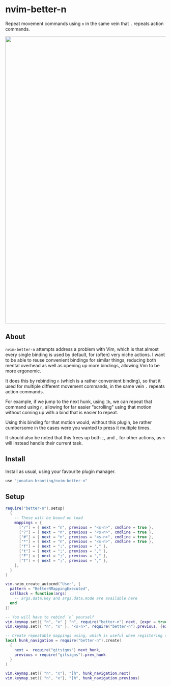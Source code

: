 # nvim-better-n
Repeat movement commands using `n` in the same vein that `.` repeats action commands.

<div align="center">
	<img src="https://user-images.githubusercontent.com/985954/171856362-3e5feda1-8869-4512-bc78-7bdff2b4b3dd.gif" width=900>
</div>

## About
`nvim-better-n` attempts address a problem with Vim, which is that almost every
single binding is used by default, for (often) very niche actions. I want to be
able to reuse convenient bindings for similar things, reducing both mental
overhead as well as opening up more bindings, allowing Vim to be more
ergonomic.

It does this by rebinding `n` (which is a rather convenient binding), so that
it used for multiple different movement commands, in the same vein `.` repeats
action commands.

For example, if we jump to the next hunk, using `]h`, we can repeat
that command using `n`, allowing for far easier "scrolling" using that motion
without coming up with a bind that is easier to repeat.

Using this binding for that motion would, without this plugin, be rather
cumbersome in the cases were you wanted to press it multiple times.

It should also be noted that this frees up both `;`, and `,` for other actions,
as `n` will instead handle their current task.

## Install
Install as usual, using your favourite plugin manager.

```lua
use "jonatan-branting/nvim-better-n"
```

## Setup

```lua
require("better-n").setup(
  {
    -- These will be bound on load
    mappings = {
      ["/"] = { next = "n", previous = "<s-n>", cmdline = true },
      ["?"] = { next = "n", previous = "<s-n>", cmdline = true },
      ["#"] = { next = "n", previous = "<s-n>", cmdline = true },
      ["*"] = { next = "n", previous = "<s-n>", cmdline = true },
      ["f"] = { next = ";", previous = "," },
      ["t"] = { next = ";", previous = "," },
      ["F"] = { next = ";", previous = "," },
      ["T"] = { next = ";", previous = "," },
    },
  }
)

vim.nvim_create_autocmd("User", {
  pattern = "BetterNMappingExecuted",
  callback = function(args)
    -- args.data.key and args.data.mode are available here
  end
})

-- You will have to rebind `n` yourself
vim.keymap.set({ "n", "x" } "n", require("better-n").next, {expr = true, nowait = true})
vim.keymap.set({ "n", "x" }, "<s-n>", require("better-n").previous, {expr = true, nowait = true})

-- Create repeatable mappings using, which is useful when registering dynamic mappings to be repeatable:
local hunk_navigation = require("better-n").create(
  {
    next =  require("gitsigns").next_hunk,
    previous = require("gitsigns").prev_hunk
  }
)

vim.keymap.set({ "n", "x"}, "]h", hunk_navigation.next)
vim.keymap.set({ "n", "x"}, "[h", hunk_navigation.previous)
```
